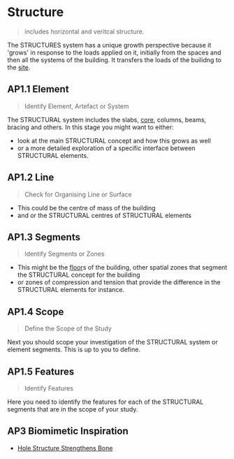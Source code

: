 # Structure

>includes horizontal and veritcal structure.

The STRUCTURES system has a unique growth perspective because it 'grows' in response to the loads applied on it, initially from the spaces and then all the systems of the building. It transfers the loads of the builidng to the [site].

## AP1.1 Element
> Identify Element, Artefact or System

The STRUCTURAL system includes the slabs, [core], columns, beams, bracing and others. In this stage you might want to either:
* look at the main STRUCTURAL concept and how this grows as well
* or a more detailed exploration of a specific interface between STRUCTURAL elements.

## AP1.2 Line
> Check for Organising Line or Surface

* This could be the centre of mass of the building
* and or the STRUCTURAL centres of STRUCTURAL elements

## AP1.3 Segments
> Identify Segments or Zones

* This might be the [floor]s of the building, other spatial zones that segment the STRUCTURAL concept for the building
* or zones of compression and tension that provide the difference in the STRUCTURAL elements for instance.

## AP1.4 Scope
> Define the Scope of the Study

Next you should scope your investigation of the STRUCTURAL system or element segments. This is up to you to define.

## AP1.5 Features
> Identify Features

Here you need to identify the features for each of the STRUCTURAL segments that are in the scope of your study. 

[site]: /Agile/Systems/Site
[floor]: /Agile/Systems/Floor
[facade]: /Agile/Systems/Facade
[core]: /Agile/Systems/Core
[space]: /Agile/Systems/Space
[structure]: /Agile/Systems/Structure
[services]: /Agile/Systems/Services
[fire]: /Agile/Systems/Fire
[materials]: /Agile/Systems/Materials
[build]: /Agile/Systems/Build


## AP3 Biomimetic Inspiration
* [Hole Structure Strengthens Bone](https://asknature.org/strategy/hole-structure-strengthens-bone/)
